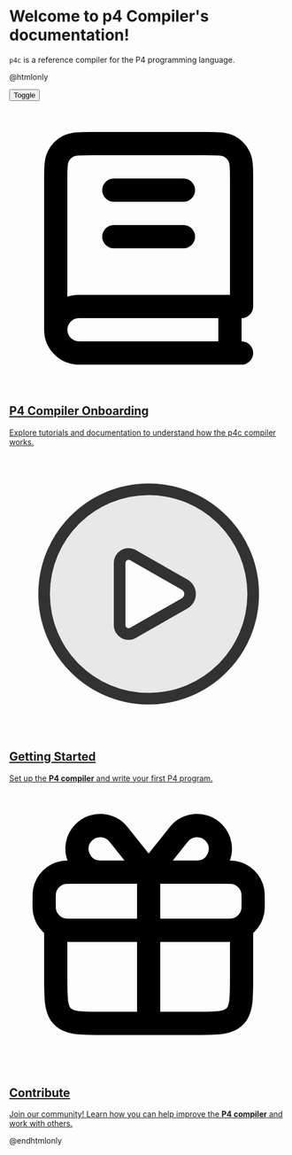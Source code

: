 # Welcome to p4 Compiler's documentation!

`p4c` is a reference compiler for the P4 programming language. 

@htmlonly
<div class="diagram-container">
<!-- draw.io diagram -->
<div class="mxgraph" style="" data-mxgraph="{&quot;highlight&quot;:&quot;#0000ff&quot;,&quot;lightbox&quot;:false,&quot;nav&quot;:true,&quot;edit&quot;:&quot;_blank&quot;,&quot;url&quot;:&quot;https://drive.google.com/uc?id=16X8Z_4-J8mHQPxuxm9HjWppPMTTXZdZ6&amp;export=download&quot;}"></div>
<script type="text/javascript" src="https://viewer.diagrams.net/embed2.js?&fetch=https%3A%2F%2Fdrive.google.
com%2Fuc%3Fid%3D16X8Z_4-J8mHQPxuxm9HjWppPMTTXZdZ6%26export%3Ddownload"></script>
</div>

<button id="toggle" onclick="animateFlow()">Toggle</button>

<script>
    function animateFlow() {
        const svgDocument = document.querySelector('.mxgraph svg');
        if (svgDocument) {
            const edges = svgDocument.querySelectorAll('path:not([marker-end])');
            edges.forEach(edge => {
                edge.classList.add('flow');
            });
            const toggleButton = document.getElementById('toggle');
            if (toggleButton) {
                toggleButton.style.display = 'none';
            }
        }
    }
</script>

<!-- https://www.svgrepo.com/collection/scarlab-oval-line-icons/ -->
<div class="card-container">

  <div class="card-item">
    <a href=""> <!--Todo : Add link to tutorials-->
    <div class="card-content">
   <?xml version="1.0" encoding="utf-8"?>
      <svg width="800px" height="800px" viewBox="0 0 24 24" fill="none" xmlns="http://www.w3.org/2000/svg">
      <path d="M4 19V6.2C4 5.0799 4 4.51984 4.21799 4.09202C4.40973 3.71569 4.71569 3.40973 5.09202 3.21799C5.51984 3 6.0799 3 7.2 3H16.8C17.9201 3 18.4802 3 18.908 3.21799C19.2843 3.40973 19.5903 3.71569 19.782 4.09202C20 4.51984 20 5.0799 20 6.2V17H6C4.89543 17 4 17.8954 4 19ZM4 19C4 20.1046 4.89543 21 6 21H20M9 7H15M9 11H15M19 17V21" stroke="#000000" stroke-width="2" stroke-linecap="round" stroke-linejoin="round"/></svg>
      <h2>P4 Compiler Onboarding</h2>
      <p>Explore tutorials and documentation to understand how the p4c compiler works.</p>
    </div>
    </a>
  </div>

  <div class="card-item">
    <a href=""> <!--Todo : Add link to guide-->
    <div class="card-content">
      <svg width="800px" height="800px" viewBox="0 0 24 24" fill="none"  class="card_svg" xmlns="http://www.w3.org/2000/svg">
        <path opacity="0.1" fill-rule="evenodd" clip-rule="evenodd" d="M12 21C16.9706 21 21 16.9706 21 12C21 7.02944 16.9706 3 12 3C7.02944 3 3 7.02944 3 12C3 16.9706 7.02944 21 12 21ZM15.224 13.0171C16.011 12.5674 16.011 11.4326 15.224 10.9829L10.7817 8.44446C10.0992 8.05446 9.25 8.54727 9.25 9.33333L9.25 14.6667C9.25 15.4527 10.0992 15.9455 10.7817 15.5555L15.224 13.0171Z" fill="#323232"/>
        <path d="M21 12C21 16.9706 16.9706 21 12 21C7.02944 21 3 16.9706 3 12C3 7.02944 7.02944 3 12 3C16.9706 3 21 7.02944 21 12Z" stroke="#323232" stroke-width="1"/>
        <path d="M10.9 8.8L10.6577 8.66152C10.1418 8.36676 9.5 8.73922 9.5 9.33333L9.5 14.6667C9.5 15.2608 10.1418 15.6332 10.6577 15.3385L10.9 15.2L15.1 12.8C15.719 12.4463 15.719 11.5537 15.1 11.2L10.9 8.8Z" stroke="#323232" stroke-width="1" stroke-linecap="round" stroke-linejoin="round"/></svg>
      <h2>Getting Started</h2>
      <p>Set up the <b>P4 compiler</b> and write your first P4 program.</p>
    </div>
    </a>
  </div>

  <div class="card-item">
    <a href=""> <!--todo : Add link to contribute section -->
    <div class="card-content">
      <svg viewBox="0 0 24 24" fill="none" xmlns="http://www.w3.org/2000/svg"><g id="SVGRepo_bgCarrier" stroke-width="0"></g><g id="SVGRepo_tracerCarrier" stroke-linecap="round" stroke-linejoin="round"></g><g id="SVGRepo_iconCarrier"> <path d="M3 9.5C3 9.03534 3 8.80302 3.03843 8.60982C3.19624 7.81644 3.81644 7.19624 4.60982 7.03843C4.80302 7 5.03534 7 5.5 7H12H18.5C18.9647 7 19.197 7 19.3902 7.03843C20.1836 7.19624 20.8038 7.81644 20.9616 8.60982C21 8.80302 21 9.03534 21 9.5V9.5V9.5C21 9.96466 21 10.197 20.9616 10.3902C20.8038 11.1836 20.1836 11.8038 19.3902 11.9616C19.197 12 18.9647 12 18.5 12H12H5.5C5.03534 12 4.80302 12 4.60982 11.9616C3.81644 11.8038 3.19624 11.1836 3.03843 10.3902C3 10.197 3 9.96466 3 9.5V9.5V9.5Z" stroke="#000000" stroke-width="2" stroke-linejoin="round"></path> <path d="M4 12V16C4 17.8856 4 18.8284 4.58579 19.4142C5.17157 20 6.11438 20 8 20H9H15H16C17.8856 20 18.8284 20 19.4142 19.4142C20 18.8284 20 17.8856 20 16V12" stroke="#000000" stroke-width="2" stroke-linecap="round" stroke-linejoin="round"></path> <path d="M12 7V20" stroke="#000000" stroke-width="2" stroke-linecap="round" stroke-linejoin="round"></path> <path d="M11.3753 6.21913L9.3959 3.74487C8.65125 2.81406 7.26102 2.73898 6.41813 3.58187C5.1582 4.8418 6.04662 7 7.82843 7L11 7C11.403 7 11.6271 6.53383 11.3753 6.21913Z" stroke="#000000" stroke-width="2" stroke-linecap="round" stroke-linejoin="round"></path> <path d="M12.6247 6.21913L14.6041 3.74487C15.3488 2.81406 16.739 2.73898 17.5819 3.58187C18.8418 4.8418 17.9534 7 16.1716 7L13 7C12.597 7 12.3729 6.53383 12.6247 6.21913Z" stroke="#000000" stroke-width="2" stroke-linecap="round" stroke-linejoin="round"></path> </g></svg>
      <h2>Contribute</h2>
      <p>Join our community! Learn how you can help improve the <b>P4 compiler</b> and work with others.</p>
    </div>
    </a>
  </div>
</div>

@endhtmlonly
